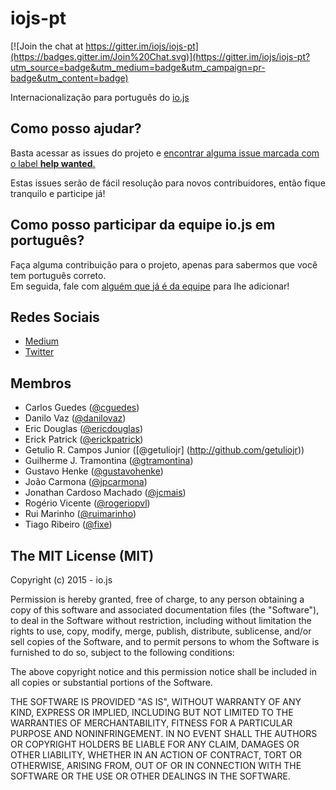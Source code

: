 # iojs-pt

[![Join the chat at https://gitter.im/iojs/iojs-pt](https://badges.gitter.im/Join%20Chat.svg)](https://gitter.im/iojs/iojs-pt?utm_source=badge&utm_medium=badge&utm_campaign=pr-badge&utm_content=badge)

Internacionalização para português do [io.js](http://iojs.org)

## Como posso ajudar?
Basta acessar as issues do projeto e [encontrar alguma issue marcada com o label __help wanted__.](https://github.com/iojs/iojs-pt/labels/help%20wanted)

Estas issues serão de fácil resolução para novos contribuidores, então fique tranquilo e participe já!

## Como posso participar da equipe io.js em português?
Faça alguma contribuição para o projeto, apenas para sabermos que você tem português correto.  
Em seguida, fale com [alguém que já é da equipe](#membros) para lhe adicionar!

## Redes Sociais

* [Medium](https://medium.com/@iojs_pt)
* [Twitter](https://twitter.com/iojs_pt)

## Membros

* Carlos Guedes ([@cguedes](https://github.com/cguedes))
* Danilo Vaz ([@danilovaz](https://github.com/danilovaz))
* Eric Douglas ([@ericdouglas](https://github.com/ericdouglas))
* Erick Patrick ([@erickpatrick](http://github.com/erickpatrick))
* Getulio R. Campos Junior ([@getuliojr] (http://github.com/getuliojr))
* Guilherme J. Tramontina ([@gtramontina](https://github.com/gtramontina))
* Gustavo Henke ([@gustavohenke](https://github.com/gustavohenke))
* João Carmona ([@jpcarmona](https://github.com/jpcarmona))
* Jonathan Cardoso Machado ([@jcmais](https://github.com/JCMais))
* Rogério Vicente ([@rogeriopvl](https://github.com/rogeriopvl))
* Rui Marinho ([@ruimarinho](https://github.com/ruimarinho))
* Tiago Ribeiro ([@fixe](https://github.com/fixe))

## The MIT License (MIT)

Copyright (c) 2015 - io.js

Permission is hereby granted, free of charge, to any person obtaining a copy of this software and associated documentation files (the "Software"), to deal in the Software without restriction, including without limitation the rights to use, copy, modify, merge, publish, distribute, sublicense, and/or sell copies of the Software, and to permit persons to whom the Software is furnished to do so, subject to the following conditions:

The above copyright notice and this permission notice shall be included in all copies or substantial portions of the Software.

THE SOFTWARE IS PROVIDED "AS IS", WITHOUT WARRANTY OF ANY KIND, EXPRESS OR IMPLIED, INCLUDING BUT NOT LIMITED TO THE WARRANTIES OF MERCHANTABILITY, FITNESS FOR A PARTICULAR PURPOSE AND NONINFRINGEMENT. IN NO EVENT SHALL THE AUTHORS OR COPYRIGHT HOLDERS BE LIABLE FOR ANY CLAIM, DAMAGES OR OTHER LIABILITY, WHETHER IN AN ACTION OF CONTRACT, TORT OR OTHERWISE, ARISING FROM, OUT OF OR IN CONNECTION WITH THE SOFTWARE OR THE USE OR OTHER DEALINGS IN THE SOFTWARE.
